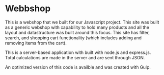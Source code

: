 # Webbshop

This is a webshop that we built for our Javascript project.
This site was built as a generic webshop with capability to hold many products and all the layout and datastructure was built around this focus. This site has filter, search, and shopping cart functionality (which includes adding and removing items from the cart). 

This is a server-based application with built with node.js and express.js.
Total calculations are made in the server and are sent through JSON.

An optimized version of this code is availble and was created with Gulp.
